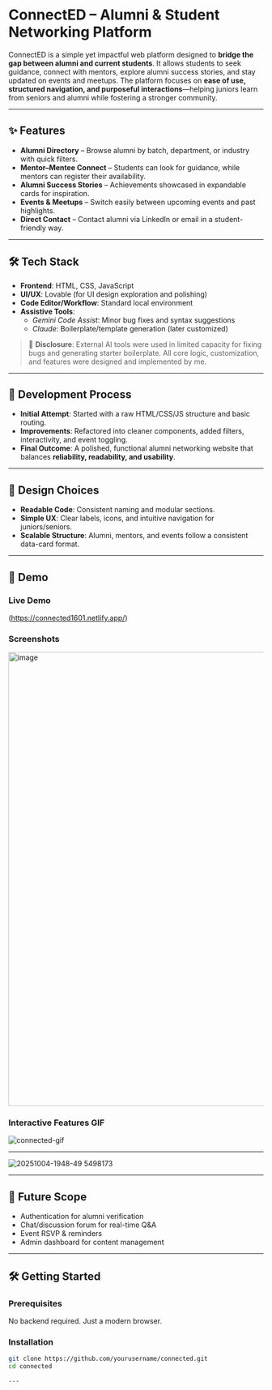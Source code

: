 # ConnectED – Alumni & Student Networking Platform  

ConnectED is a simple yet impactful web platform designed to **bridge the gap between alumni and current students**. It allows students to seek guidance, connect with mentors, explore alumni success stories, and stay updated on events and meetups. The platform focuses on **ease of use, structured navigation, and purposeful interactions**—helping juniors learn from seniors and alumni while fostering a stronger community.  

---

## ✨ Features  
- **Alumni Directory** – Browse alumni by batch, department, or industry with quick filters.  
- **Mentor–Mentee Connect** – Students can look for guidance, while mentors can register their availability.  
- **Alumni Success Stories** – Achievements showcased in expandable cards for inspiration.  
- **Events & Meetups** – Switch easily between upcoming events and past highlights.  
- **Direct Contact** – Contact alumni via LinkedIn or email in a student-friendly way.  

---

## 🛠️ Tech Stack  
- **Frontend**: HTML, CSS, JavaScript  
- **UI/UX**: Lovable (for UI design exploration and polishing)  
- **Code Editor/Workflow**: Standard local environment  
- **Assistive Tools**:  
  - *Gemini Code Assist*: Minor bug fixes and syntax suggestions  
  - *Claude*: Boilerplate/template generation (later customized)  

> 🚨 **Disclosure**: External AI tools were used in limited capacity for fixing bugs and generating starter boilerplate. All core logic, customization, and features were designed and implemented by me.  

---

## 📌 Development Process  
- **Initial Attempt**: Started with a raw HTML/CSS/JS structure and basic routing.  
- **Improvements**: Refactored into cleaner components, added filters, interactivity, and event toggling.  
- **Final Outcome**: A polished, functional alumni networking website that balances **reliability, readability, and usability**.  

---

## 🧠 Design Choices  
- **Readable Code**: Consistent naming and modular sections.  
- **Simple UX**: Clear labels, icons, and intuitive navigation for juniors/seniors.  
- **Scalable Structure**: Alumni, mentors, and events follow a consistent data-card format.  

--- 

## 🚀 Demo

### Live Demo
(https://connected1601.netlify.app/)

### Screenshots
<img width="1842" height="896" alt="image" src="https://github.com/user-attachments/assets/55c21b2f-0fed-4d4c-83b5-26c86543d2d5" />
 

### Interactive Features GIF
![connected-gif](https://github.com/user-attachments/assets/be577620-0d58-47a4-a334-5483bbc34a02)

---

![20251004-1948-49 5498173](https://github.com/user-attachments/assets/bd3cda13-b28e-469c-95e5-2ae8961b637c)

---

## 🚀 Future Scope  
- Authentication for alumni verification  
- Chat/discussion forum for real-time Q&A  
- Event RSVP & reminders  
- Admin dashboard for content management 

---

## 🛠️ Getting Started

### Prerequisites
No backend required. Just a modern browser.

### Installation
```bash
git clone https://github.com/yourusername/connected.git
cd connected

---


